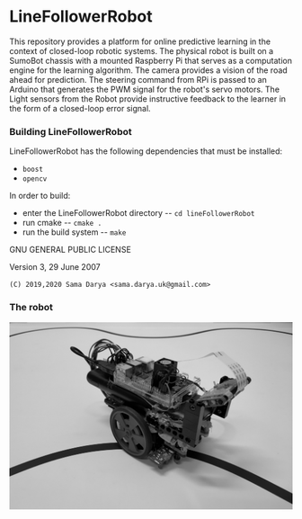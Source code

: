 # LineFollowerRobot
This repository provides a platform for online predictive learning in the context of closed-loop robotic systems.
The physical robot is built on a SumoBot chassis with a mounted Raspberry Pi that serves as a computation engine for the learning algorithm.
The camera provides a vision of the road ahead for prediction. The steering command from RPi is passed to an Arduino that generates the PWM signal for the robot's servo motors.
The Light sensors from the Robot provide instructive feedback to the learner in the form of a closed-loop error signal.

### Building LineFollowerRobot
LineFollowerRobot has the following dependencies that must be installed:
- ``boost``
- ``opencv``

In order to build:
- enter the LineFollowerRobot directory -- ``cd lineFollowerRobot``
- run cmake -- ``cmake .``
- run the build system -- ``make``

GNU GENERAL PUBLIC LICENSE

Version 3, 29 June 2007

```
(C) 2019,2020 Sama Darya <sama.darya.uk@gmail.com>

```
### The robot

![](robot.jpg)

